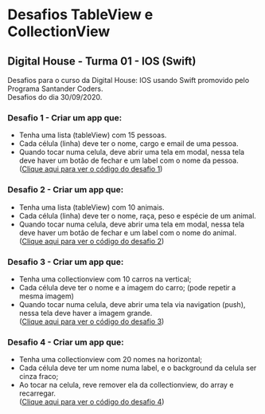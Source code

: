 # Desafios TableView e CollectionView
## Digital House - Turma 01 - IOS (Swift)

Desafios para o curso da Digital House: IOS usando Swift promovido pelo Programa Santander Coders.<br />
Desafios do dia 30/09/2020.


### Desafio 1 - Criar um app que:
- Tenha uma lista (tableView) com 15 pessoas.
- Cada célula (linha) deve ter o nome, cargo e email de uma pessoa.
- Quando tocar numa celula, deve abrir uma tela em modal, nessa tela deve haver um botão de fechar e um label com o nome da pessoa.<br/>
([Clique aqui para ver o código do desafio 1](https://github.com/joorgeroberto/ExerciciosIosDigitalHouse/tree/master/Desafios_0930/0930_DesafioCollectionView_Funcionarios))
### Desafio 2 - Criar um app que:
- Tenha uma lista (tableView) com 10 animais.
- Cada célula (linha) deve ter o nome, raça, peso e espécie de um animal.
- Quando tocar numa celula, deve abrir uma tela em modal, nessa tela deve haver um botão de fechar e um label com o nome do animal.<br/>
([Clique aqui para ver o código do desafio 2](https://github.com/joorgeroberto/ExerciciosIosDigitalHouse/tree/master/Desafios_0930/0930_DesafioTableView_Animais))
### Desafio 3 - Criar um app que:
- Tenha uma collectionview com 10 carros na vertical;
- Cada célula deve ter o nome e a imagem do carro; (pode repetir a mesma imagem)
- Quando tocar numa celula, deve abrir uma tela via navigation (push), nessa tela deve haver a imagem grande.<br/>
([Clique aqui para ver o código do desafio 3](https://github.com/joorgeroberto/ExerciciosIosDigitalHouse/tree/master/Desafios_0930/0930_DesafioCollectionView_Carros))
### Desafio 4 - Criar um app que:
- Tenha uma collectionview com 20 nomes na horizontal;
- Cada célula deve ter um nome numa label, e o background da celula ser cinza fraco;
- Ao tocar na celula, reve remover ela da collectionview, do array e recarregar.<br/>
([Clique aqui para ver o código do desafio 4](https://github.com/joorgeroberto/ExerciciosIosDigitalHouse/tree/master/Desafios_0930/0930_DesafioCollectionView_Nomes))
